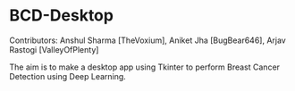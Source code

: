 # BCD-Desktop

Contributors: Anshul Sharma [TheVoxium], Aniket Jha [BugBear646], Arjav Rastogi [ValleyOfPlenty]

The aim is to make a desktop app using Tkinter to perform Breast Cancer Detection using Deep Learning.
